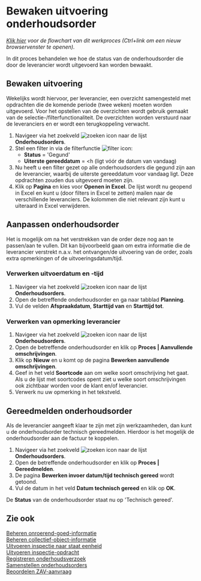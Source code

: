 # Bewaken uitvoering onderhoudsorder

*[Klik hier](https://cegeka-dsabestpracticeprocessen.mavimcloud.com//Portal/code?id=3a8&view=Chart&maximize=true) voor de flowchart van dit werkproces (Ctrl+link om een nieuw browservenster te openen).*

In dit proces behandelen we hoe de status van de onderhoudsorder die door de leverancier wordt uitgevoerd kan worden bewaakt. 

## Bewaken uitvoering 

Wekelijks wordt hiervoor, per leverancier, een overzicht samengesteld met opdrachten die de komende periode (twee weken) moeten worden uitgevoerd. Voor het opstellen van de overzichten wordt gebruik gemaakt van de selectie-/filterfunctionaliteit. De overzichten worden verstuurd naar de leveranciers en er wordt een terugkoppeling verwacht. 

1. Navigeer via het zoekveld ![zoeken icon](/assets/images/zoeken.png "zoeken icon") naar de lijst **Onderhoudsorders**. 
2. Stel een filter in via de filterfunctie ![filter icon](/assets/images/filter.png "filter icon"):
     - **Status** = 'Gegund'  
     - **Uiterste gereeddatum** = <h (ligt vóór de datum van vandaag)  
3. Nu heeft u een filter gezet op alle onderhoudsorders die gegund zijn aan de leverancier, waarbij de uiterste gereeddatum voor vandaag ligt. Deze opdrachten zouden dus uitgevoerd moeten zijn.  
4. Klik op **Pagina** en kies voor **Openen in Excel**. De lijst wordt nu geopend in Excel en kunt u (door filters in Excel te zetten) mailen naar de verschillende leveranciers. 
De kolommen die niet relevant zijn kunt u uiteraard in Excel verwijderen. 

## Aanpassen onderhoudsorder

Het is mogelijk om na het verstrekken van de order deze nog aan te passen/aan te vullen. Dit kan bijvoorbeeld gaan om extra informatie die de leverancier verstrekt n.a.v. het ontvangen/de uitvoering van de order, zoals extra opmerkingen of de uitvoeringsdatum/tijd. 

### Verwerken uitvoerdatum en -tijd

1. Navigeer via het zoekveld ![zoeken icon](/assets/images/zoeken.png "zoeken icon") naar de lijst **Onderhoudsorders**. 
2. Open de betreffende onderhoudsorder en ga naar tabblad **Planning**.
3. Vul de velden **Afspraakdatum**, **Starttijd van** en **Starttijd tot**.  

### Verwerken van opmerking leverancier

1. Navigeer via het zoekveld ![zoeken icon](/assets/images/zoeken.png "zoeken icon") naar de lijst **Onderhoudsorders**.
2. Open de betreffende onderhoudsorder en klik op **Proces | Aanvullende omschrijvingen**.
3. Klik op **Nieuw** en u komt op de pagina **Bewerken aanvullende omschrijvingen**.
4. Geef in het veld **Soortcode** aan om welke soort omschrijving het gaat. Als u de lijst met soortcodes opent ziet u welke soort omschrijvingen ook zichtbaar worden voor de klant en/of leverancier.  
5. Verwerk nu uw opmerking in het tekstveld. 

## Gereedmelden onderhoudsorder

Als de leverancier aangeeft klaar te zijn met zijn werkzaamheden, dan kunt u de onderhoudsorder technisch gereedmelden. Hierdoor is het mogelijk de onderhoudsorder aan de factuur te koppelen.

1. Navigeer via het zoekveld ![zoeken icon](/assets/images/zoeken.png "zoeken icon") naar de lijst **Onderhoudsorders**.
2. Open de betreffende onderhoudsorder en klik op **Proces | Gereedmelden**. 
3. De pagina **Bewerken invoer datum/tijd technisch gereed** wordt getoond.  
4. Vul de datum in het veld **Datum technisch gereed** en klik op **OK**. 

De **Status** van de onderhoudsorder staat nu op 'Technisch gereed'. 

## Zie ook

[Beheren onroerend-goed-informatie](../beheren-onroerend-goed-informatie/)  
[Beheren collectief-object-informatie](../beheren-collectief-object-informatie/)  
[Uitvoeren inspectie naar staat eenheid](../uitvoeren-inspectie-naar-staat-eenheid/)  
[Uitvoeren inspectie-opdracht](../uitvoeren-inspectie-opdracht/)  
[Registreren onderhoudsverzoek](../registreren-onderhoudsverzoek/)  
[Samenstellen onderhoudsorders](../samenstellen-onderhoudsorders/)  
[Beoordelen ZAV-aanvraag](../beoordelen-zav-aanvraag/)  
